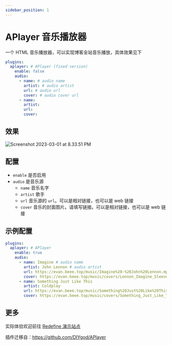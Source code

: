 ```yaml
---
sidebar_position: 1
---
```


# APlayer 音乐播放器

一个 HTML 音乐播放器，可以实现博客全站音乐播放，具体效果见下

```yaml
plugins:
  aplayer: # APlayer (fixed version)
    enable: false
    audio:
      - name: # audio name
        artist: # audio artist
        url: # audio url
        cover: # audio cover url
      - name: 
        artist: 
        url: 
        cover: 
```

## 效果

![Screenshot 2023-03-01 at 8.33.51 PM](https://evan.beee.top/img/2023/03/01/bfba84ee6ee020b9923a94fa9a14a2b7.png)

## 配置

- `enable` 是否启用
- `audio` 是音乐源
  - `name` 音乐名字
  - `artist` 歌手
  - `url` 音乐源的 `url`。可以是相对链接，也可以是 web 链接
  - `cover` 音乐的封面图片。请填写链接。可以是相对链接，也可以是 web 链接

## 示例配置

```yaml
plugins:
  aplayer: # APlayer
    enable: true
    audio:
      - name: Imagine # audio name
        artist: John Lennon # audio artist
        url: https://evan.beee.top/music/Imagine%20-%20John%20Lennon.mp3 # audio url
        cover: https://evan.beee.top/music/covers/Lennon_Imagine_Sleeve_1975.jpg # audio cover
      - name: Something Just Like This
        artist: Coldplay
        url: https://evan.beee.top/music/Something%20Just%20Like%20This%20-%20The%20Chainsmokers%E3%80%81Coldplay.mp3
        cover: https://evan.beee.top/music/covers/Something_Just_Like_This.png
```

## 更多

实际体验欢迎前往 [Redefine 演示站点](https://redefine.ohevan.com/2022/10/02/theme-demo/)

插件迁移自：https://github.com/DIYgod/APlayer

